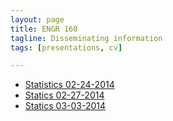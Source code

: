 ```yaml
---
layout: page
title: ENGR 160
tagline: Disseminating information
tags: [presentations, cv]

---
```

* [Statistics 02-24-2014](/presentations/ENGR160/Statistics)
* [Statics 02-27-2014](/presentations/ENGR160/Statics1)
* [Statics 03-03-2014](/presentations/ENGR160/Statics2)